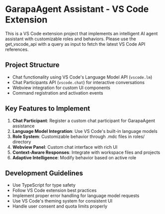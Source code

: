 <!-- Use this file to provide workspace-specific custom instructions to Copilot. For more details, visit https://code.visualstudio.com/docs/copilot/copilot-customization#_use-a-githubcopilotinstructionsmd-file -->

# GarapaAgent Assistant - VS Code Extension

This is a VS Code extension project that implements an intelligent AI agent assistant with customizable roles and behaviors. Please use the get_vscode_api with a query as input to fetch the latest VS Code API references.

## Project Structure
- Chat functionality using VS Code's Language Model API (`vscode.lm`)
- Chat Participants API (`vscode.chat`) for interactive conversations
- Webview integration for custom UI components
- Command registration and activation events

## Key Features to Implement
1. **Chat Participant**: Register a custom chat participant for GarapaAgent assistance
2. **Language Model Integration**: Use VS Code's built-in language models
3. **Role System**: Customizable behavior through .mdc files in roles/ directory
4. **Webview Panel**: Custom chat interface with rich UI
5. **Context-Aware Responses**: Integrate with workspace files and projects
6. **Adaptive Intelligence**: Modify behavior based on active role

## Development Guidelines
- Use TypeScript for type safety
- Follow VS Code extension best practices
- Implement proper error handling for language model requests
- Use VS Code's theming system for consistent UI
- Handle user consent and quota limits properly
